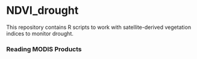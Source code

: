 # NDVI_drought

This repository contains R scripts to work with satellite-derived vegetation indices to monitor drought.


### Reading MODIS Products

